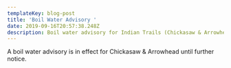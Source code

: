 ```yaml
---
templateKey: blog-post
title: 'Boil Water Advisory '
date: 2019-09-16T20:57:38.248Z
description: Boil water advisory for Indian Trails (Chickasaw & Arrowhead)
---
```

A boil water advisory is in effect for Chickasaw & Arrowhead until further notice.
